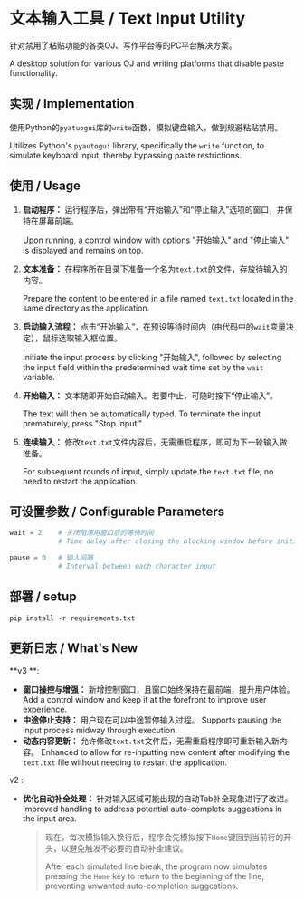 # 文本输入工具 / Text Input Utility

针对禁用了粘贴功能的各类OJ、写作平台等的PC平台解决方案。

A desktop solution for various OJ and writing platforms that disable paste functionality.

## 实现 / Implementation

使用Python的`pyatuogui`库的`write`函数，模拟键盘输入，做到规避粘贴禁用。

Utilizes Python's `pyautogui` library, specifically the `write` function, to simulate keyboard input, thereby bypassing paste restrictions.

## 使用 / Usage

1. **启动程序：** 运行程序后，弹出带有“开始输入”和“停止输入”选项的窗口，并保持在屏幕前端。

   Upon running, a control window with options "开始输入" and "停止输入" is displayed and remains on top.

2. **文本准备：** 在程序所在目录下准备一个名为`text.txt`的文件，存放待输入的内容。

   Prepare the content to be entered in a file named `text.txt` located in the same directory as the application.

3. **启动输入流程：** 点击“开始输入”，在预设等待时间内（由代码中的`wait`变量决定），鼠标选取输入框位置。

   Initiate the input process by clicking "开始输入", followed by  selecting the input field within the predetermined wait time set by the `wait` variable.

4. **开始输入：** 文本随即开始自动输入。若要中止，可随时按下“停止输入”。

   The text will then be automatically typed. To terminate the input prematurely, press "Stop Input."

5. **连续输入：** 修改`text.txt`文件内容后，无需重启程序，即可为下一轮输入做准备。

   For subsequent rounds of input, simply update the `text.txt` file; no need to restart the application.

## 可设置参数 / Configurable Parameters

```python
wait = 2	# 关闭阻滞用窗口后的等待时间
			# Time delay after closing the blocking window before initiating input

pause = 0	# 输入间隔
			# Interval between each character input
```

## 部署 / setup

```shell
pip install -r requirements.txt
```

## 更新日志 / What's New

**v3 **:

* **窗口操控与增强：** 新增控制窗口，且窗口始终保持在最前端，提升用户体验。Add a control window and keep it at the forefront to improve user experience.
* **中途停止支持：** 用户现在可以中途暂停输入过程。 Supports pausing the input process midway through execution.
* **动态内容更新：**  允许修改`text.txt`文件后，无需重启程序即可重新输入新内容。 Enhanced to allow for re-inputting new content after modifying the `text.txt` file without needing to restart the application.

v2 :

* **优化自动补全处理：** 针对输入区域可能出现的自动Tab补全现象进行了改进。 Improved handling to address potential auto-complete suggestions in the input area.

  > 现在，每次模拟输入换行后，程序会先模拟按下`Home`键回到当前行的开头，以避免触发不必要的自动补全建议。
  >
  > After each simulated line break, the program now simulates pressing the `Home` key to return to the beginning of the line, preventing unwanted auto-completion suggestions.
